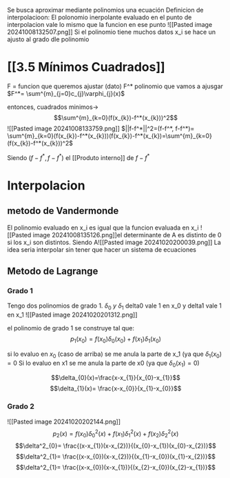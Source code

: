 Se busca aproximar mediante polinomios una ecuación
Definicion de interpolacioon: El polonomio inerpolante evaluado en el punto de interpolacion vale lo mismo que la funcion en ese punto
![[Pasted image 20241008132507.png]]
Si el polinomio tiene muchos datos x_i se hace un ajusto al grado dle polinomio 

# [[3.5 Mínimos Cuadrados]]
F = funcion que queremos ajustar (dato)
F^* polinomio que vamos a ajusgar 
$F^*= \sum^{m}_{j=0}c_{j}\varphi_{j}(x)$

entonces, cuadrados minimos-> $$\sum^{m}_{k=0}(f(x_{k})-f^*(x_{k}))^2$$![[Pasted image 20241008133759.png]]
$||f-f^*||^2=(f-f^*, f-f^*)= \sum^{m}_{k=0}(f(x_{k})-f^*(x_{k}))(f(x_{k})-f^*(x_{k})=\sum^{m}_{k=0}(f(x_{k})-f^*(x_{k}))^2$

Siendo $(f-f^*, f-f^*)$ el [[Produto interno]] de $f -f^*$



# Interpolacion 

## metodo de Vandermonde 

El polinomio evaluado en x_i es igual que la funcion evaluada en x_i
![[Pasted image 20241008135126.png]]el determinante de A es distinto de 0 si los x_i son distintos. Siendo A![[Pasted image 20241020200039.png]]
La idea seria interpolar sin tener que hacer un sistema de ecuaciones 


## Metodo de Lagrange 
### Grado 1
Tengo dos polinomios de grado 1. $\delta_{0} \ y \ \delta_{1}$
delta0 vale 1 en x_0 y delta1 vale 1 en x_1
![[Pasted image 20241020201312.png]]

el polinomio de grado 1 se construye tal que: 
$$p_{1}(x_{0})= f(x_{0})\delta_{0}(x_{0})+f(x_{1})\delta_{1}(x_{0})$$

si lo evaluo en $x_{0}$ (caso de arriba) se me anula la parte de x_1 (ya que $\delta_{1}(x_{0})=0$
Si lo evaluo en x1 se me anula la parte de x0 (ya que $\delta_{0}(x_{1})=0$)


$$\delta_{0}(x)=\frac{x-x_{1}}{x_{0}-x_{1}}$$
$$\delta_{1}(x)= \frac{x-x_{0}}{x_{1}-x_{0}}$$


### Grado 2
![[Pasted image 20241020202144.png]]$$p_{2}(x)= f(x_{0})\delta^2_{0}(x)+f(x_{1})\delta^2_{1}(x)+f(x_{2})\delta^2_{2}(x)$$
$$\delta^2_{0}= \frac{(x-x_{1})(x-x_{2})}{(x_{0}-x_{1})(x_{0}-x_{2})}$$
$$\delta^2_{1}= \frac{(x-x_{0})(x-x_{2})}{(x_{1}-x_{0})(x_{1}-x_{2})}$$
$$\delta^2_{1}= \frac{(x-x_{0})(x-x_{1})}{(x_{2}-x_{0})(x_{2}-x_{1})}$$